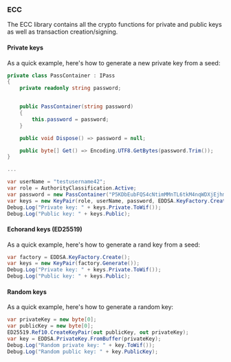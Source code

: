 ### ECC
The ECC library contains all the crypto functions for private and public keys as well as transaction creation/signing.

#### Private keys
As a quick example, here's how to generate a new private key from a seed:

```c#
private class PassContainer : IPass
{
    private readonly string password;


    public PassContainer(string password)
    {
        this.password = password;
    }

    public void Dispose() => password = null;

    public byte[] Get() => Encoding.UTF8.GetBytes(password.Trim());
}

...

var userName = "testusername42";
var role = AuthorityClassification.Active;
var password = new PassContainer("P5KDbEubFQS4cNtimMMnTL6tkM4nqWDXjEjhmQDrxGvoY");
var keys = new KeyPair(role, userName, password, EDDSA.KeyFactory.Create());
Debug.Log("Private key: " + keys.Private.ToWif());
Debug.Log("Public key: " + keys.Public);
```

#### Echorand keys (ED25519)
As a quick example, here's how to generate a rand key from a seed:

```c#
var factory = EDDSA.KeyFactory.Create();
var keys = new KeyPair(factory.Generate());
Debug.Log("Private key: " + keys.Private.ToWif());
Debug.Log("Public key: " + keys.Public);
```

#### Random keys
As a quick example, here's how to generate a random key:

```c#
var privateKey = new byte[0];
var publicKey = new byte[0];
ED25519.Ref10.CreateKeyPair(out publicKey, out privateKey);
var key = EDDSA.PrivateKey.FromBuffer(privateKey);
Debug.Log("Random private key: " + key.ToWif());
Debug.Log("Random public key: " + key.PublicKey);
```
